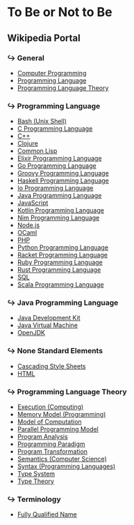 # To Be or Not to Be

## Wikipedia Portal

### ↪  General

- [Computer Programming](https://en.wikipedia.org/wiki/Computer_programming)
- [Programming Language](https://en.wikipedia.org/wiki/Programming_language)
- [Programming Language Theory](https://en.wikipedia.org/wiki/Programming_language_theory)

### ↪  Programming Language

- [Bash (Unix Shell)](https://en.wikipedia.org/wiki/Bash_(Unix_shell))
- [C Programming Language](https://en.wikipedia.org/wiki/C_(programming_language))
- [C++](https://en.wikipedia.org/wiki/C%2B%2B)
- [Clojure](https://en.wikipedia.org/wiki/Clojure)
- [Common Lisp](https://en.wikipedia.org/wiki/Common_Lisp)
- [Elixir Programming Language](https://en.wikipedia.org/wiki/Elixir_(programming_language))
- [Go Programming Language](https://en.wikipedia.org/wiki/Go_(programming_language))
- [Groovy Programming Language](https://en.wikipedia.org/wiki/Groovy_(programming_language))
- [Haskell Programming Language](https://en.wikipedia.org/wiki/Haskell_(programming_language))
- [Io Programming Language](https://en.wikipedia.org/wiki/Io_(programming_language))
- [Java Programming Language](https://en.wikipedia.org/wiki/Java_(programming_language))
- [JavaScript](https://en.wikipedia.org/wiki/JavaScript)
- [Kotlin Programming Language](https://en.wikipedia.org/wiki/Kotlin_(programming_language))
- [Nim Programming Language](https://en.wikipedia.org/wiki/Nim_(programming_language))
- [Node.js](https://en.wikipedia.org/wiki/Node.js)
- [OCaml](https://en.wikipedia.org/wiki/OCaml)
- [PHP](https://en.wikipedia.org/wiki/PHP)
- [Python Programming Language](https://en.wikipedia.org/wiki/Python_(programming_language))
- [Racket Programming Language](https://en.wikipedia.org/wiki/Racket_(programming_language))
- [Ruby Programming Language](https://en.wikipedia.org/wiki/Ruby_(programming_language))
- [Rust Programming Language](https://en.wikipedia.org/wiki/Rust_(programming_language))
- [SQL](https://en.wikipedia.org/wiki/SQL)
- [Scala Programming Language](https://en.wikipedia.org/wiki/Scala_(programming_language))

### ↪  Java Programming Language

- [Java Development Kit](https://en.wikipedia.org/wiki/Java_Development_Kit)
- [Java Virtual Machine](https://en.wikipedia.org/wiki/Java_virtual_machine)
- [OpenJDK](https://en.wikipedia.org/wiki/OpenJDK)

### ↪  None Standard Elements

- [Cascading Style Sheets](https://en.wikipedia.org/wiki/Cascading_Style_Sheets)
- [HTML](https://en.wikipedia.org/wiki/HTML)

### ↪  Programming Language Theory

- [Execution (Computing)](https://en.wikipedia.org/wiki/Execution_(computing))
- [Memory Model (Programming)](https://en.wikipedia.org/wiki/Memory_model_(programming))
- [Model of Computation](https://en.wikipedia.org/wiki/Model_of_computation)
- [Parallel Programming Model](https://en.wikipedia.org/wiki/Parallel_programming_model)
- [Program Analysis](https://en.wikipedia.org/wiki/Program_analysis)
- [Programming Paradigm](https://en.wikipedia.org/wiki/Programming_paradigm)
- [Program Transformation](https://en.wikipedia.org/wiki/Program_transformation)
- [Semantics (Computer Science)](https://en.wikipedia.org/wiki/Semantics_(computer_science))
- [Syntax (Programming Languages)](https://en.wikipedia.org/wiki/Syntax_(programming_languages))
- [Type System](https://en.wikipedia.org/wiki/Type_system)
- [Type Theory](https://en.wikipedia.org/wiki/Type_theory)

### ↪  Terminology

- [Fully Qualified Name](https://en.wikipedia.org/wiki/Fully_qualified_name)

